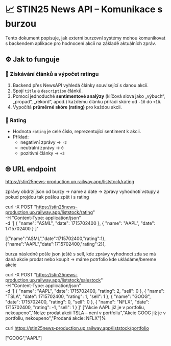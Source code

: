 # 📈 STIN25 News API – Komunikace s burzou

Tento dokument popisuje, jak externí burzovní systémy mohou komunikovat s backendem aplikace pro hodnocení akcií na základě aktuálních zpráv.

## ⚙️ Jak to funguje

### 📰 Získávání článků a výpočet ratingu

1. Backend přes NewsAPI vyhledá články související s danou akcií.
2. Spojí `title` a `description` článků.
3. Pomocí jednoduché **sentimentové analýzy** (klíčová slova jako „výbuch“, „propad“, „rekord“, apod.) každému článku přiřadí skóre od `-10` do `+10`.
4. Vypočítá **průměrné skóre (rating)** pro každou akcii.

### 🧠 Rating
- Hodnota `rating` je celé číslo, reprezentující sentiment k akcii.
- Příklad:
  - negativní zprávy → `-2`
  - neutrální zprávy → `0`
  - pozitivní články → `+3`


## 🌐 URL endpoint

https://stin25news-production.up.railway.app/liststock/rating

zprávy obdrzí json od burzy -> name a date -> zpravy vyhodnotí vstupy a pokud projdou tak pošlou zpět i s rating 

curl -X POST "https://stin25news-production.up.railway.app/liststock/rating" \
  -H "Content-Type: application/json" \
  -d '[
    { "name": "ASML", "date": 1715702400 },
    { "name": "AAPL", "date": 1715702400 }
  ]'

[{"name":"ASML","date":1715702400,"rating":1},
{"name":"AAPL","date":1715702400,"rating":2}],                 


burza následně pošle json ještě s sell, kde zprávy vyhodnocí zda se má daná akcie prodat nebo koupit ->
máme potrfolio kde ukládáme/bereme akcie

curl -X POST "https://stin25news-production.up.railway.app/liststock/salestock" \
  -H "Content-Type: application/json" \
  -d '[
    { "name": "AAPL", "date": 1715702400, "rating": 2, "sell": 0 },
    { "name": "TSLA", "date": 1715702400, "rating": 1, "sell": 1 },
    { "name": "GOOG", "date": 1715702400, "rating": 0, "sell": 0 },
    { "name": "NFLX", "date": 1715702400, "rating": -1, "sell": 1 }
  ]'
["Akcie AAPL již je v portfoliu, nekoupeno","Nelze prodat akcii TSLA – není v portfoliu","Akcie GOOG již je v portfoliu, nekoupeno","Prodaná akcie: NFLX"]%    

curl https://stin25news-production.up.railway.app/liststock/portfolio            
  
["GOOG","AAPL"]


